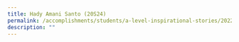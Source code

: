 ```yaml
---
title: Hady Amani Santo (20S24)
permalink: /accomplishments/students/a-level-inspirational-stories/2022/amani/
description: ""
---
```


